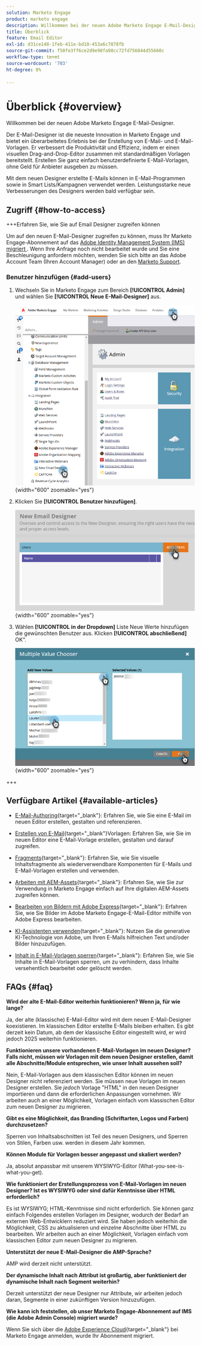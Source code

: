 ```yaml
---
solution: Marketo Engage
product: marketo engage
description: Willkommen bei der neuen Adobe Marketo Engage E-Mail-Designer.
title: Überblick
feature: Email Editor
exl-id: d31ce148-1feb-411e-bd10-453a6c7878fb
source-git-commit: f50fe3ff6ce2d9e98fa98cc72fd756844d55660c
workflow-type: tm+mt
source-wordcount: '703'
ht-degree: 0%

---
```


# Überblick {#overview}

Willkommen bei der neuen Adobe Marketo Engage E-Mail-Designer.

Der E-Mail-Designer ist die neueste Innovation in Marketo Engage und bietet ein überarbeitetes Erlebnis bei der Erstellung von E-Mail- und E-Mail-Vorlagen. Er verbessert die Produktivität und Effizienz, indem er einen visuellen Drag-and-Drop-Editor zusammen mit standardmäßigen Vorlagen bereitstellt. Erstellen Sie ganz einfach benutzerdefinierte E-Mail-Vorlagen, ohne Geld für Anbieter ausgeben zu müssen.

Mit dem neuen Designer erstellte E-Mails können in E-Mail-Programmen sowie in Smart Lists/Kampagnen verwendet werden. Leistungsstarke neue Verbesserungen des Designers werden bald verfügbar sein.

## Zugriff {#how-to-access}

+++Erfahren Sie, wie Sie auf Email Designer zugreifen können

Um auf den neuen E-Mail-Designer zugreifen zu können, muss Ihr Marketo Engage-Abonnement auf das [Adobe Identity Management System (IMS) migriert ](https://experienceleague.adobe.com/en/docs/marketo/using/product-docs/administration/marketo-with-adobe-identity/adobe-identity-management-overview). Wenn Ihre Anfrage noch nicht bearbeitet wurde und Sie eine Beschleunigung anfordern möchten, wenden Sie sich bitte an das Adobe Account Team (Ihren Account Manager) oder an den [Marketo Support](https://nation.marketo.com/t5/support/ct-p/Support).

### Benutzer hinzufügen {#add-users}

1. Wechseln Sie in Marketo Engage zum Bereich **[!UICONTROL Admin]** und wählen Sie **[!UICONTROL Neue E-Mail-Designer]** aus.

   ![Auswahl einer neuen E-Mail-Designer im linken Navigationsbereich von Admin](assets/overview-1.png){width="600" zoomable="yes"}

1. Klicken Sie **[!UICONTROL Benutzer hinzufügen]**.

   ![Schaltfläche „Benutzer hinzufügen“](assets/overview-2.png){width="600" zoomable="yes"}

1. Wählen **[!UICONTROL in der Dropdown]** Liste Neue Werte hinzufügen die gewünschten Benutzer aus. Klicken **[!UICONTROL abschließend]** OK“.

   ![Benutzer aus der Liste auswählen](assets/overview-3.png){width="600" zoomable="yes"}

+++

## Verfügbare Artikel {#available-articles}

* [E-Mail-Authoring](/help/marketo/product-docs/email-marketing/email-designer/email-authoring.md){target="_blank"}: Erfahren Sie, wie Sie eine E-Mail im neuen Editor erstellen, gestalten und referenzieren.

* [Erstellen von E-Mail](/help/marketo/product-docs/email-marketing/email-designer/email-template-authoring.md){target="_blank"}Vorlagen: Erfahren Sie, wie Sie im neuen Editor eine E-Mail-Vorlage erstellen, gestalten und darauf zugreifen.

* [Fragments](/help/marketo/product-docs/email-marketing/email-designer/fragments.md){target="_blank"}: Erfahren Sie, wie Sie visuelle Inhaltsfragmente als wiederverwendbare Komponenten für E-Mails und E-Mail-Vorlagen erstellen und verwenden.

* [Arbeiten mit AEM-Assets](/help/marketo/product-docs/email-marketing/email-designer/aem-assets.md){target="_blank"}: Erfahren Sie, wie Sie zur Verwendung in Marketo Engage einfach auf Ihre digitalen AEM-Assets zugreifen können.

* [Bearbeiten von Bildern mit Adobe Express](/help/marketo/product-docs/email-marketing/email-designer/edit-images-adobe-express.md){target="_blank"}: Erfahren Sie, wie Sie Bilder im Adobe Marketo Engage-E-Mail-Editor mithilfe von Adobe Express bearbeiten.

* [KI-Assistenten verwenden](/help/marketo/product-docs/email-marketing/email-designer/ai-assistant.md){target="_blank"}: Nutzen Sie die generative KI-Technologie von Adobe, um Ihren E-Mails hilfreichen Text und/oder Bilder hinzuzufügen.

* [Inhalt in E-Mail-Vorlagen sperren](/help/marketo/product-docs/email-marketing/email-designer/content-locking.md){target="_blank"}: Erfahren Sie, wie Sie Inhalte in E-Mail-Vorlagen sperren, um zu verhindern, dass Inhalte versehentlich bearbeitet oder gelöscht werden.

## FAQs {#faq}

**Wird der alte E-Mail-Editor weiterhin funktionieren? Wenn ja, für wie lange?**

Ja, der alte (klassische) E-Mail-Editor wird mit dem neuen E-Mail-Designer koexistieren. Im klassischen Editor erstellte E-Mails bleiben erhalten. Es gibt derzeit kein Datum, ab dem der klassische Editor eingestellt wird, er wird jedoch 2025 weiterhin funktionieren.

**Funktionieren unsere vorhandenen E-Mail-Vorlagen im neuen Designer? Falls nicht, müssen wir Vorlagen mit dem neuen Designer erstellen, damit alle Abschnitte/Module entsprechen, wie unser Inhalt aussehen soll?**

Nein, E-Mail-Vorlagen aus dem klassischen Editor können im neuen Designer nicht referenziert werden. Sie müssen neue Vorlagen im neuen Designer erstellen. Sie _jedoch_ Vorlage &quot;HTML&quot; in den neuen Designer importieren und dann die erforderlichen Anpassungen vornehmen. Wir arbeiten auch an einer Möglichkeit, Vorlagen einfach vom klassischen Editor zum neuen Designer zu migrieren.

**Gibt es eine Möglichkeit, das Branding (Schriftarten, Logos und Farben) durchzusetzen?**

Sperren von Inhaltsabschnitten ist Teil des neuen Designers, und Sperren von Stilen, Farben usw. werden in diesem Jahr kommen.

**Können Module für Vorlagen besser angepasst und skaliert werden?**

Ja, absolut anpassbar mit unserem WYSIWYG-Editor (What-you-see-is-what-you-get).

**Wie funktioniert der Erstellungsprozess von E-Mail-Vorlagen im neuen Designer? Ist es WYSIWYG oder sind dafür Kenntnisse über HTML erforderlich?**

Es ist WYSIWYG; HTML-Kenntnisse sind nicht erforderlich. Sie können ganz einfach Folgendes erstellen
Vorlagen im Designer, wodurch der Bedarf an externen Web-Entwicklern reduziert wird. Sie haben jedoch weiterhin die Möglichkeit, CSS zu aktualisieren und einzelne Abschnitte über HTML zu bearbeiten. Wir arbeiten auch an einer Möglichkeit, Vorlagen einfach vom klassischen Editor zum neuen Designer zu migrieren.

**Unterstützt der neue E-Mail-Designer die AMP-Sprache?**

AMP wird derzeit nicht unterstützt.

**Der dynamische Inhalt nach Attribut ist großartig, aber funktioniert der dynamische Inhalt nach Segment weiterhin?**

Derzeit unterstützt der neue Designer nur Attribute, wir arbeiten jedoch daran, Segmente in einer zukünftigen Version hinzuzufügen.

**Wie kann ich feststellen, ob unser Marketo Engage-Abonnement auf IMS (die Adobe Admin Console) migriert wurde?**

Wenn Sie sich über die [Adobe Experience Cloud](https://experiencecloud.adobe.com/){target="_blank"} bei Marketo Engage anmelden, wurde Ihr Abonnement migriert.
